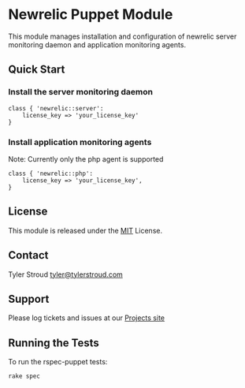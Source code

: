 Newrelic Puppet Module
======================
This module manages installation and configuration of newrelic server monitoring daemon and application monitoring
agents.

Quick Start
-----------

### Install the server monitoring daemon
```puppet
class { 'newrelic::server':
    license_key => 'your_license_key'
}
```

### Install application monitoring agents

Note: Currently only the php agent is supported

```puppet
class { 'newrelic::php':
    license_key => 'your_license_key',
}
```

License
-------
This module is released under the [MIT](http://opensource.org/licenses/MIT) License.

Contact
-------
Tyler Stroud <tyler@tylerstroud.com>


Support
-------

Please log tickets and issues at our [Projects site](http://github.com/puppet-newrelic.git)

Running the Tests
-----------------
To run the rspec-puppet tests:

`rake spec`

